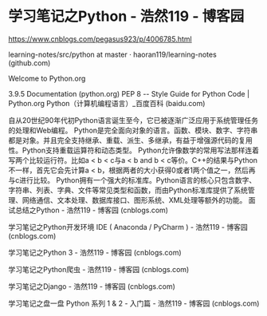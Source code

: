 # 学习笔记之Python - 浩然119 - 博客园
https://www.cnblogs.com/pegasus923/p/4006785.html

learning-notes/src/python at master · haoran119/learning-notes (github.com)

Welcome to Python.org

3.9.5 Documentation (python.org)
PEP 8 -- Style Guide for Python Code | Python.org
Python（计算机编程语言）_百度百科 (baidu.com)

自从20世纪90年代初Python语言诞生至今，它已被逐渐广泛应用于系统管理任务的处理和Web编程。
Python是完全面向对象的语言。函数、模块、数字、字符串都是对象。并且完全支持继承、重载、派生、多继承，有益于增强源代码的复用性。Python支持重载运算符和动态类型。
Python允许像数学的常用写法那样连着写两个比较运行符。比如a < b < c与a < b and b < c等价。C++的结果与Python不一样，首先它会先计算a < b，根据两者的大小获得0或者1两个值之一，然后再与c进行比较。
Python拥有一个强大的标准库。Python语言的核心只包含数字、字符串、列表、字典、文件等常见类型和函数，而由Python标准库提供了系统管理、网络通信、文本处理、数据库接口、图形系统、XML处理等额外的功能。
面试总结之Python - 浩然119 - 博客园 (cnblogs.com)

学习笔记之Python开发环境 IDE ( Anaconda / PyCharm ) - 浩然119 - 博客园 (cnblogs.com)

学习笔记之Python 3 - 浩然119 - 博客园 (cnblogs.com)

学习笔记之Python爬虫 - 浩然119 - 博客园 (cnblogs.com)

学习笔记之Django - 浩然119 - 博客园 (cnblogs.com)

学习笔记之盘一盘 Python 系列 1 & 2 - 入门篇 - 浩然119 - 博客园 (cnblogs.com)
